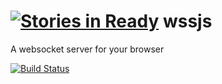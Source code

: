 [![Stories in Ready](https://badge.waffle.io/ufojs/wssjs.png?label=ready&title=Ready)](https://waffle.io/ufojs/wssjs)
wssjs
=====

A websocket server for your browser

[![Build Status](https://travis-ci.org/ufojs/wssjs.svg?branch=master)](https://travis-ci.org/ufojs/wssjs)

